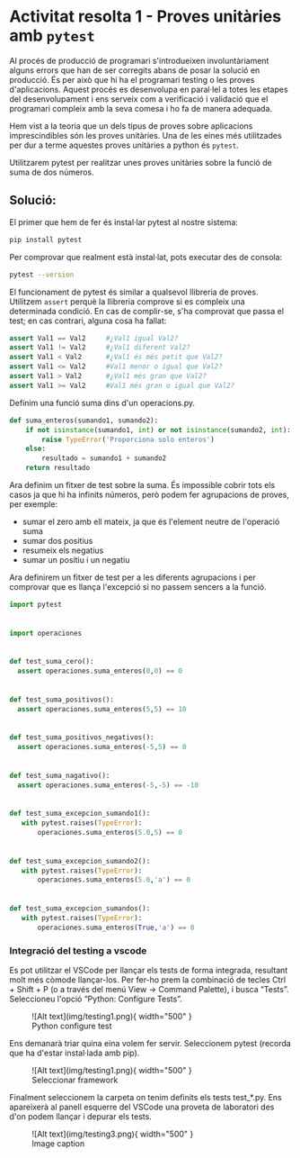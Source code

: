 # Activitat resolta 1 - Proves unitàries amb `pytest` 
Al procés de producció de programari s'introdueixen involuntàriament alguns errors que han de ser corregits abans de posar la solució en producció. És per això que hi ha el programari testing o les proves d'aplicacions. Aquest procés es desenvolupa en paral·lel a totes les etapes del desenvolupament i ens serveix com a verificació i validació que el programari compleix amb la seva comesa i ho fa de manera adequada.


Hem vist a la teoria que un dels tipus de proves sobre aplicacions imprescindibles són les proves unitàries. Una de les eines més utilitzades per dur a terme aquestes proves unitàries a python és `pytest`.

Utilitzarem pytest per realitzar unes proves unitàries sobre la funció de suma de dos números.

## Solució:
El primer que hem de fer és instal·lar pytest al nostre sistema:

```bash
pip install pytest
```

Per comprovar que realment està instal·lat, pots executar des de consola:

```bash
pytest --version
```

El funcionament de pytest és similar a qualsevol llibreria de proves. Utilitzem `assert` perquè la llibreria comprove si es compleix una determinada condició.
En cas de complir-se, s'ha comprovat que passa el test; en cas contrari, alguna cosa ha fallat:

```python
assert Val1 == Val2     #¿Val1 igual Val2?
assert Val1 != Val2     #¿Val1 diferent Val2?
assert Val1 < Val2      #¿Val1 és més petit que Val2?
assert Val1 <= Val2     #Val1 menor o igual que Val2?
assert Val1 > Val2      #¿Val1 més gran que Val2?
assert Val1 >= Val2     #Val1 més gran o igual que Val2?
```

Definim una funció suma dins d'un operacions.py.

```python
def suma_enteros(sumando1, sumando2):
    if not isinstance(sumando1, int) or not isinstance(sumando2, int):
        raise TypeError('Proporciona solo enteros')
    else:
        resultado = sumando1 + sumando2
    return resultado
```

Ara definim un fitxer de test sobre la suma. És impossible cobrir tots els casos ja que hi ha infinits números, però podem fer agrupacions de proves, per exemple:

- sumar el zero amb ell mateix, ja que és l'element neutre de l'operació suma
- sumar dos positius
- resumeix els negatius
- sumar un positiu i un negatiu

Ara definirem un fitxer de test per a les diferents agrupacions i per comprovar que es llança l'excepció si no passem sencers a la funció.

```python
import pytest


import operaciones


def test_suma_cero():
  assert operaciones.suma_enteros(0,0) == 0


def test_suma_positivos():
  assert operaciones.suma_enteros(5,5) == 10


def test_suma_positivos_negativos():
  assert operaciones.suma_enteros(-5,5) == 0


def test_suma_nagativo():
  assert operaciones.suma_enteros(-5,-5) == -10


def test_suma_excepcion_sumando1():
   with pytest.raises(TypeError):
       operaciones.suma_enteros(5.0,5) == 0


def test_suma_excepcion_sumando2():
   with pytest.raises(TypeError):
       operaciones.suma_enteros(5.0,'a') == 0


def test_suma_excepcion_sumandos():
   with pytest.raises(TypeError):
       operaciones.suma_enteros(True,'a') == 0
```

### Integració del testing a vscode

Es pot utilitzar el VSCode per llançar els tests de forma integrada, resultant molt més còmode llançar-los. Per fer-ho prem la combinació de tecles Ctrl + Shift + P (o a través del menú View -> Command Palette), i busca “Tests”. Seleccioneu l'opció “Python: Configure Tests”.

<figure markdown>
  ![Alt text](img/testing1.png){ width="500" }
  <figcaption>Python configure test</figcaption>
</figure>

Ens demanarà triar quina eina volem fer servir. Seleccionem pytest (recorda que ha d'estar instal·lada amb pip).

<figure markdown>
  ![Alt text](img/testing1.png){ width="500" }
  <figcaption>Seleccionar framework</figcaption>
</figure>

Finalment seleccionem la carpeta on tenim definits els tests test_*.py. Ens apareixerà al panell esquerre del VSCode una proveta de laboratori des d'on podem llançar i depurar els tests.

<figure markdown>
  ![Alt text](img/testing3.png){ width="500" }
  <figcaption>Image caption</figcaption>
</figure>
